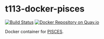 # t113-docker-pisces

[![Build Status](https://travis-ci.org/team113sanger/t113-docker-pisces.svg?branch=master)](https://travis-ci.org/team113sanger/t113-docker-pisces)
[![Docker Repository on Quay.io](https://quay.io/repository/team113sanger/pisces/status "Docker Repository on Quay.io")](https://quay.io/repository/team113sanger/pisces)

Docker container for [PISCES](https://github.com/Illumina/Pisces).
